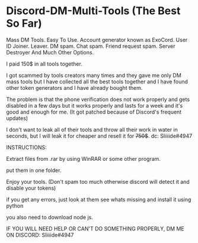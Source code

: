 # Discord-DM-Multi-Tools (The Best So Far)
Mass DM Tools. Easy To Use. Account generator known as ExoCord. User ID Joiner. Leaver. DM spam. Chat spam. Friend request spam. Server Destroyer And Much Other Options.


I paid 150$ in all tools together.

I got scammed by tools creators many times and they gave me only DM mass tools but I have collected all the best tools together and I have found other token generators and I have already bought them.

The problem is that the phone verification does not work properly and gets disabled in a few days but it works properly and lasts for a week and it's good and enough for me. (It got patched because of Discord's frequent updates)

I don't want to leak all of their tools and throw all their work in water in seconds, but I will leak it for cheaper and resell it for <s>750$</s>. dc: Sliiiide#4947

INSTRUCTIONS:

Extract files from .rar by using WinRAR or some other program.

put them in one folder.

Enjoy your tools. (Don't spam too much otherwise discord will detect it and disable your tokens)

if you get any errors, just look at them see whats missing and install it using python

you also need to download node js.

IF YOU WILL NEED HELP OR CAN'T DO SOMETHING PROPERLY, DM ME ON DISCORD: Sliiiide#4947
